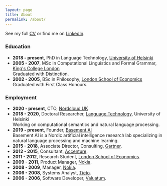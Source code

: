 ```yaml
---
layout: page
title: About
permalink: /about/
---
```


See my full [CV](../assets/files/cv_aarne_talman.pdf) or find me on [LinkedIn](https://linkedin.com/in/talman).

### Education

*   **2018 - present**, PhD in Language Technology, [University of Helsinki](http://www.helsinki.fi/university "University of Helsinki")
*   **2005 - 2007**, MSc in Computational Linguistics and Formal Grammar, [King's College London](http://www.kcl.ac.uk/ "KCL")  
    Graduated with Distinction.
*   **2002 - 2005**, BSc in Philosophy, [London School of Economics](http://www2.lse.ac.uk/home.aspx "LSE")  
    Graduated with First Class Honours.

### Employment

*   **2020 - present**, CTO, [Nordcloud UK](https://nordcloud.com "Nordcloud UK")
*   **2018 - 2020**, Doctoral Researcher, [Language Technology,](https://blogs.helsinki.fi/language-technology/ "University of Helsinki") University of Helsinki  
    Working on computational semantics and natural language processing.
*   **2019 - present**, Founder, [Basement AI](https://basement.ai "Basement AI")  
    Basement AI is a Nordic artificial intelligence research lab specializing in natural language processing and machine learning.
*   **2015 - 2018**, Associate Director, Consulting, [Gartner](http://www.gartner.com "Gartner").
*   **2012 - 2015**, Consultant, [Accenture](http://www.accenture.com/strategy/ "Accenture").
*   **2011 - 2012**, Research Student, [London School of Economics](http://www.lse.ac.uk/philosophy "LSE").
*   **2009 - 2011**, Product Manager, [Nokia](https://www.nokia.com/about-us/ "Nokia").
*   **2008 - 2009**, Manager, [Nokia](https://www.nokia.com/about-us/ "Nokia").
*   **2006 - 2008**, Systems Analyst, [Tieto](http://www.tieto.com/ "Tieto").
*   **2006 - 2006**, Software Developer, [Valuatum](http://www.valuatum.com/ "Valuatum").
